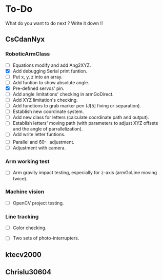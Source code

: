 # To-Do
What do you want to do next ? Write it down !!

## CsCdanNyx

### RoboticArmClass
- [ ] Equations modify and add Ang2XYZ.
- [X] Add debugging Serial print funtion.
- [ ] Put x, y, z into an array.
- [ ] Add funtion to show absolute angle.
- [X] Pre-defined servos' pin.
- [ ] Add angle limitations' checking in armGoDirect.
- [ ] Add XYZ limitation's checking.
- [ ] Add functions to grab marker pen (J[5] fixing or separation).
- [ ] Establish new coordinate system.
- [ ] Add new class for letters (calculate coordinate path and output).
- [ ] Establish letters' moving path (with parameters to adjust XYZ offsets and the angle of parrallelization).
- [ ] Add write letter funtions.
- [ ] Parallel and 60<sup>。</sup> adjustment.
- [ ] Adjustment with camera.

### Arm working test
- [ ] Arm gravity impact testing, especially for z-axis (armGoLine moving twice).

### Machine vision
- [ ] OpenCV project testing.

### Line tracking
- [ ] Color checking.
- [ ] Two sets of photo-interrupters.


## ktecv2000

## Chrislu30604

